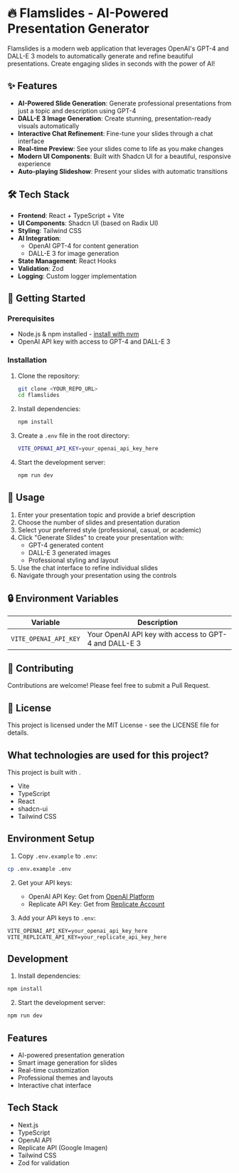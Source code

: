 # 🔥 Flamslides - AI-Powered Presentation Generator

Flamslides is a modern web application that leverages OpenAI's GPT-4 and DALL-E 3 models to automatically generate and refine beautiful presentations. Create engaging slides in seconds with the power of AI!

## ✨ Features

- **AI-Powered Slide Generation**: Generate professional presentations from just a topic and description using GPT-4
- **DALL-E 3 Image Generation**: Create stunning, presentation-ready visuals automatically
- **Interactive Chat Refinement**: Fine-tune your slides through a chat interface
- **Real-time Preview**: See your slides come to life as you make changes
- **Modern UI Components**: Built with Shadcn UI for a beautiful, responsive experience
- **Auto-playing Slideshow**: Present your slides with automatic transitions

## 🛠️ Tech Stack

- **Frontend**: React + TypeScript + Vite
- **UI Components**: Shadcn UI (based on Radix UI)
- **Styling**: Tailwind CSS
- **AI Integration**: 
  - OpenAI GPT-4 for content generation
  - DALL-E 3 for image generation
- **State Management**: React Hooks
- **Validation**: Zod
- **Logging**: Custom logger implementation

## 🚀 Getting Started

### Prerequisites

- Node.js & npm installed - [install with nvm](https://github.com/nvm-sh/nvm#installing-and-updating)
- OpenAI API key with access to GPT-4 and DALL-E 3

### Installation

1. Clone the repository:
   ```sh
   git clone <YOUR_REPO_URL>
   cd flamslides
   ```

2. Install dependencies:
   ```sh
   npm install
   ```

3. Create a `.env` file in the root directory:
   ```sh
   VITE_OPENAI_API_KEY=your_openai_api_key_here
   ```

4. Start the development server:
   ```sh
   npm run dev
   ```

## 🎯 Usage

1. Enter your presentation topic and provide a brief description
2. Choose the number of slides and presentation duration
3. Select your preferred style (professional, casual, or academic)
4. Click "Generate Slides" to create your presentation with:
   - GPT-4 generated content
   - DALL-E 3 generated images
   - Professional styling and layout
5. Use the chat interface to refine individual slides
6. Navigate through your presentation using the controls

## 🔒 Environment Variables

| Variable | Description |
|----------|-------------|
| `VITE_OPENAI_API_KEY` | Your OpenAI API key with access to GPT-4 and DALL-E 3 |

## 🤝 Contributing

Contributions are welcome! Please feel free to submit a Pull Request.

## 📝 License

This project is licensed under the MIT License - see the LICENSE file for details.


## What technologies are used for this project?

This project is built with .

- Vite
- TypeScript
- React
- shadcn-ui
- Tailwind CSS

## Environment Setup

1. Copy `.env.example` to `.env`:
```bash
cp .env.example .env
```

2. Get your API keys:
   - OpenAI API Key: Get from [OpenAI Platform](https://platform.openai.com/api-keys)
   - Replicate API Key: Get from [Replicate Account](https://replicate.com/account/api-tokens)

3. Add your API keys to `.env`:
```env
VITE_OPENAI_API_KEY=your_openai_api_key_here
VITE_REPLICATE_API_KEY=your_replicate_api_key_here
```

## Development

1. Install dependencies:
```bash
npm install
```

2. Start the development server:
```bash
npm run dev
```

## Features

- AI-powered presentation generation
- Smart image generation for slides
- Real-time customization
- Professional themes and layouts
- Interactive chat interface

## Tech Stack

- Next.js
- TypeScript
- OpenAI API
- Replicate API (Google Imagen)
- Tailwind CSS
- Zod for validation
